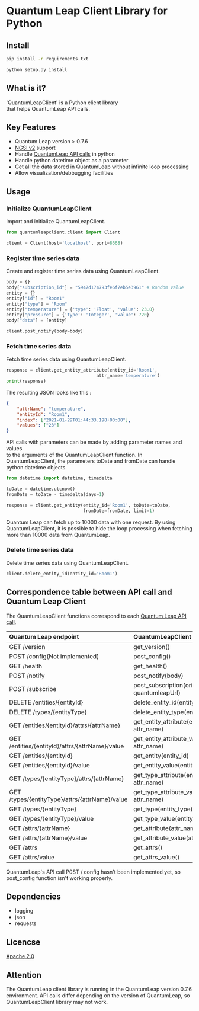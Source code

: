 # Quantum Leap Client Library for Python

## Install

```bash
pip install -r requirements.txt
```

```bash
python setup.py install
```

## What is it?
 'QuantumLeapClient' is a Python client library  
that helps QuantumLeap API calls.

## Key Features

- Quantum Leap version > 0.7.6 
- [NGSI v2](https://fiware.github.io/specifications/ngsiv2/stable) support
- Handle [QuantumLeap API calls](https://app.swaggerhub.com/apis/smartsdk/ngsi-tsdb/0.7) in python
- Handle python datetime object as a parameter
- Get all the data stored in QuantumLeap without infinite loop processing
- Allow visualization/debbugging facilities

## Usage

### Initialize QuantumLeapClient

Import and initialize QuantumLeapClient.

```python
from quantumleapclient.client import Client

client = Client(host='localhost', port=8668)
```

### Register time series data

Create and register time series data using QuantumLeapClient.

```python
body = {}
body["subscription_id"] = "5947d174793fe6f7eb5e3961" # Rondom value
entity = {}
entity["id"] = "Room1"
entity["type"] = "Room"
entity["temperature"] = {'type': 'Float', 'value': 23.0}
entity["pressure"] = {'type': 'Integer', 'value': 720}
body["data"] = [entity]

client.post_notify(body=body)
```


### Fetch time series data

Fetch time series data using QuantumLeapClient.

```python
response = client.get_entity_attribute(entity_id='Room1',
                                  attr_name='temperature')
print(response)
```

The resulting JSON looks like this :

```json
{
    "attrName": "temperature",
    "entityId": "Room1",
    "index": ["2021-01-29T01:44:33.198+00:00"],
    "values": ["23"]
}
```

API calls with parameters can be made by adding parameter names and values  
to the arguments of the QuantumLeapClient function.
In QuantumLeapClient, the parameters toDate and fromDate can handle python datetime objects.

```python
from datetime import datetime, timedelta

toDate = datetime.utcnow()
fromDate = toDate - timedelta(days=1)

response = client.get_entity(entity_id='Room1', toDate=toDate,
                             fromDate=fromDate, limit=1)
```

Quantum Leap can fetch up to 10000 data with one request.
By using QuantumLeapClient, it is possible to hide the loop processing 
when fetching more than 10000 data from QuantumLeap.

### Delete time series data

Delete time series data using QuantumLeapClient.

```python
client.delete_entity_id(entity_id='Room1')
```

## Correspondence table between API call and Quantum Leap Client

The QuantumLeapClient functions correspond to each [Quantum Leap API call](https://app.swaggerhub.com/apis/smartsdk/ngsi-tsdb/0.7).

| Quantum Leap endpoint | QuantumLeapClient function |
| :--- | :--- |
| GET    /version | get_version()    |
| POST   /config(Not implemented)  | post_config()    |
| GET    /health  | get_health()     |
| POST   /notify  | post_notify(body)|
| POST   /subscribe | post_subscription(orionUrl, quantumleapUrl) |
| DELETE /entities/{entityId} | delete_entity_id(entity_id) |
| DELETE /types/{entityType} | delete_entity_type(entity_type) |
| GET    /entities/{entityId}/attrs/{attrName} | get_entity_attribute(entity_id, attr_name) |
| GET    /entities/{entityId}/attrs/{attrName}/value | get_entity_attribute_value(entity_id, attr_name) |
| GET    /entities/{entityId} | get_entity(entity_id) |
| GET    /entities/{entityId}/value | get_entity_value(entity_id) |
| GET    /types/{entityType}/attrs/{attrName} | get_type_attribute(entity_type, attr_name) |
| GET    /types/{entityType}/attrs/{attrName}/value | get_type_attribute_value(entity_type, attr_name) |
| GET    /types/{entityType} | get_type(entity_type) |
| GET    /types/{entityType}/value | get_type_value(entity_type) |
| GET    /attrs/{attrName}         | get_attribute(attr_name) |
| GET    /attrs/{attrName}/value   | get_attribute_value(attr_name) |
| GET    /attrs | get_attrs() |
| GET    /attrs/value | get_attrs_value() |

QuantumLeap's API call P0ST / config hasn't been implemented yet, so post_config function
 isn't working properly.

## Dependencies
- logging
- json
- requests

## Licencse

[Apache 2.0](LICENSE)

## Attention

The QuantumLeap client library is running in the QuantumLeap version 0.7.6 environment.
API calls differ depending on the version of QuantumLeap, so QuantumLeapClient library may not work.
